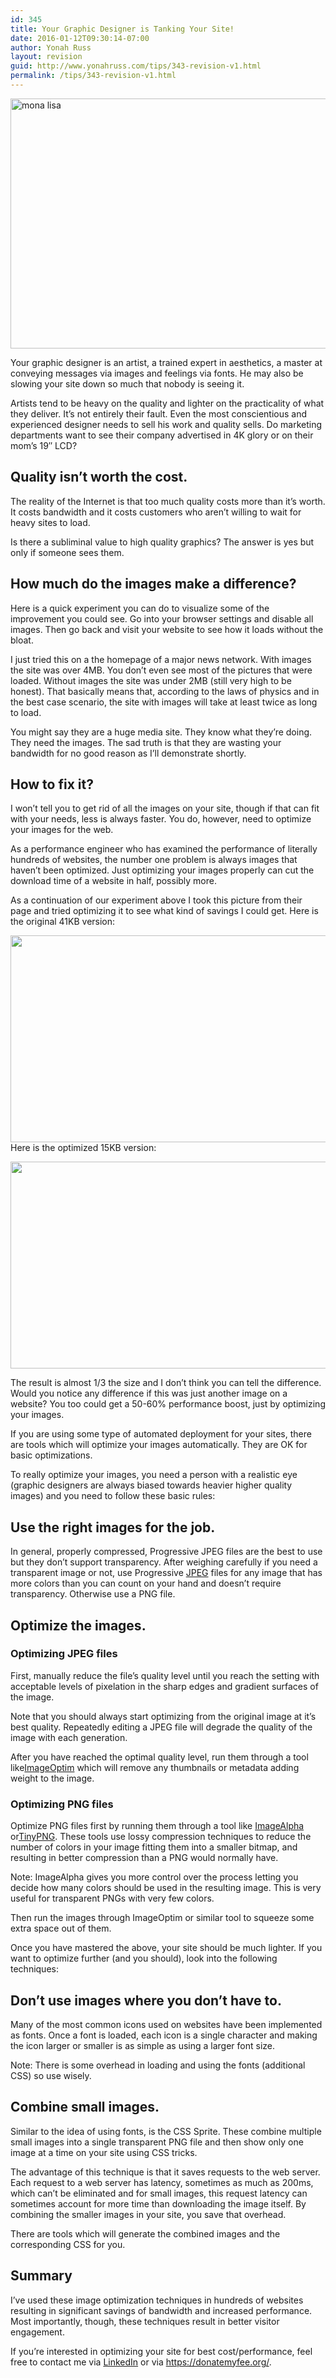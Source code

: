 ```yaml
---
id: 345
title: Your Graphic Designer is Tanking Your Site!
date: 2016-01-12T09:30:14-07:00
author: Yonah Russ
layout: revision
guid: http://www.yonahruss.com/tips/343-revision-v1.html
permalink: /tips/343-revision-v1.html
---
```

<img class="aligncenter size-full wp-image-344" src="http://www.yonahruss.com/wordpress/wp-content/uploads/2016/01/mona.jpg" alt="mona lisa" width="698" height="400" srcset="http://www.yonahruss.com/wordpress/wp-content/uploads/2016/01/mona.jpg 698w, http://www.yonahruss.com/wordpress/wp-content/uploads/2016/01/mona-300x172.jpg 300w" sizes="(max-width: 698px) 100vw, 698px" />

Your graphic designer is an artist, a trained expert in aesthetics, a master at conveying messages via images and feelings via fonts. He may also be slowing your site down so much that nobody is seeing it.

Artists tend to be heavy on the quality and lighter on the practicality of what they deliver. It&#8217;s not entirely their fault. Even the most conscientious and experienced designer needs to sell his work and quality sells. Do marketing departments want to see their company advertised in 4K glory or on their mom&#8217;s 19&#8243; LCD?

## Quality isn&#8217;t worth the cost.

The reality of the Internet is that too much quality costs more than it&#8217;s worth. It costs bandwidth and it costs customers who aren&#8217;t willing to wait for heavy sites to load.

Is there a subliminal value to high quality graphics? The answer is yes but only if someone sees them.

## How much do the images make a difference?

Here is a quick experiment you can do to visualize some of the improvement you could see. Go into your browser settings and disable all images. Then go back and visit your website to see how it loads without the bloat.

I just tried this on a the homepage of a major news network. With images the site was over 4MB. You don&#8217;t even see most of the pictures that were loaded. Without images the site was under 2MB (still very high to be honest). That basically means that, according to the laws of physics and in the best case scenario, the site with images will take at least twice as long to load.

You might say they are a huge media site. They know what they&#8217;re doing. They need the images. The sad truth is that they are wasting your bandwidth for no good reason as I&#8217;ll demonstrate shortly.

## How to fix it?

I won&#8217;t tell you to get rid of all the images on your site, though if that can fit with your needs, less is always faster. You do, however, need to optimize your images for the web.

As a performance engineer who has examined the performance of literally hundreds of websites, the number one problem is always images that haven&#8217;t been optimized. Just optimizing your images properly can cut the download time of a website in half, possibly more.

As a continuation of our experiment above I took this picture from their page and tried optimizing it to see what kind of savings I could get. Here is the original 41KB version:

<img class="center aligncenter" src="https://media.licdn.com/mpr/mpr/shrinknp_800_800/p/5/005/0b1/051/2dadacf.jpg" alt="" width="588" height="331" data-loading-tracked="true" /> Here is the optimized 15KB version:

<img class="center aligncenter" src="https://media.licdn.com/mpr/mpr/shrinknp_800_800/p/5/005/0b1/051/387f56b.jpg" alt="" width="588" height="331" data-loading-tracked="true" /> 

The result is almost 1/3 the size and I don&#8217;t think you can tell the difference. Would you notice any difference if this was just another image on a website? You too could get a 50-60% performance boost, just by optimizing your images.

If you are using some type of automated deployment for your sites, there are tools which will optimize your images automatically. They are OK for basic optimizations.

To really optimize your images, you need a person with a realistic eye (graphic designers are always biased towards heavier higher quality images) and you need to follow these basic rules:

## Use the right images for the job.

In general, properly compressed, Progressive JPEG files are the best to use but they don&#8217;t support transparency. After weighing carefully if you need a transparent image or not, use Progressive <a href="https://en.wikipedia.org/wiki/JPEG" target="_blank" rel="nofollow">JPEG</a> files for any image that has more colors than you can count on your hand and doesn&#8217;t require transparency. Otherwise use a PNG file.

## Optimize the images.

### Optimizing JPEG files

First, manually reduce the file&#8217;s quality level until you reach the setting with acceptable levels of pixelation in the sharp edges and gradient surfaces of the image.

Note that you should always start optimizing from the original image at it&#8217;s best quality. Repeatedly editing a JPEG file will degrade the quality of the image with each generation.

After you have reached the optimal quality level, run them through a tool like<a href="https://imageoptim.com/" target="_blank" rel="nofollow">ImageOptim</a> which will remove any thumbnails or metadata adding weight to the image.

### Optimizing PNG files

Optimize PNG files first by running them through a tool like <a href="http://pngmini.com/" target="_blank" rel="nofollow">ImageAlpha</a> or<a href="https://tinypng.com/" target="_blank" rel="nofollow">TinyPNG</a>. These tools use lossy compression techniques to reduce the number of colors in your image fitting them into a smaller bitmap, and resulting in better compression than a PNG would normally have.

Note: ImageAlpha gives you more control over the process letting you decide how many colors should be used in the resulting image. This is very useful for transparent PNGs with very few colors.

Then run the images through ImageOptim or similar tool to squeeze some extra space out of them.

Once you have mastered the above, your site should be much lighter. If you want to optimize further (and you should), look into the following techniques:

## Don&#8217;t use images where you don&#8217;t have to.

Many of the most common icons used on websites have been implemented as fonts. Once a font is loaded, each icon is a single character and making the icon larger or smaller is as simple as using a larger font size.

Note: There is some overhead in loading and using the fonts (additional CSS) so use wisely.

## Combine small images.

Similar to the idea of using fonts, is the CSS Sprite. These combine multiple small images into a single transparent PNG file and then show only one image at a time on your site using CSS tricks.

The advantage of this technique is that it saves requests to the web server. Each request to a web server has latency, sometimes as much as 200ms, which can&#8217;t be eliminated and for small images, this request latency can sometimes account for more time than downloading the image itself. By combining the smaller images in your site, you save that overhead.

There are tools which will generate the combined images and the corresponding CSS for you.

## Summary

I&#8217;ve used these image optimization techniques in hundreds of websites resulting in significant savings of bandwidth and increased performance. Most importantly, though, these techniques result in better visitor engagement.

If you&#8217;re interested in optimizing your site for best cost/performance, feel free to contact me via <a href="https://il.linkedin.com/in/yonahruss" target="_blank" rel="nofollow">LinkedIn</a> or via <a href="https://donatemyfee.org/" target="_blank" rel="nofollow">https://donatemyfee.org/</a>.